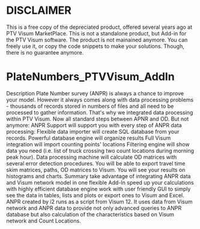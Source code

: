 # DISCLAIMER

This is a free copy of the depreciated product, offered several years ago at PTV Visum MarketPlace. This is not a standalone product, but Add-in for the PTV Visum software. The product is not mainained anymore. You can freely use it, or copy the code snippets to make your solutions. Though, there is no guarantee anymore.

# PlateNumbers_PTVVisum_AddIn
Description Plate Number survey (ANPR) is always a chance to improve your model. However it always comes along with data processing problems - thousands of records stored in numbers of files and all need to be processed to gather information. That's why we integrated data processing within PTV Visum. Now all standard steps between APNR and OD.  But not anymore: ANPR Support will support you with every step of ANPR data processing:  Flexible data importer will create SQL database from your records. Powerful database engine will organize results Full Visum integration will import counting points' locations Filtering engine will show data you need (i.e. list of truck crossing two count locations during morning peak hour). Data processing machine will calculate OD matrices with several error detection procedures. You will be able to export travel time skim matrices, paths, OD matrices to Visum. You will see your results on histograms and charts. Summary  take advantage of integrating ANPR data and Visum network model in one flexible Add-In speed up your calculations with highly efficient database engine work with user friendly GUI to simply see the data in tables, lists and plots or export ones to Visum and Excel. ANPR created by i2 runs as a script from Visum 12. It uses data from Visum network and ANPR data to provide not only advanced queries to ANPR database but also calculation of the characteristics based on Visum network and Count Locations.
